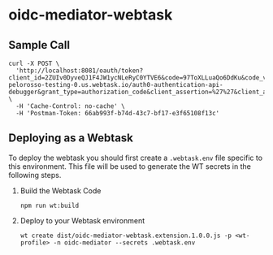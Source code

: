 # oidc-mediator-webtask

## Sample Call
```
curl -X POST \
  'http://localhost:8081/oauth/token?client_id=2ZUIv0DyveQJ1F4JW1ycNLeRyC0YTVE6&code=97ToXLLuaQo6DdKu&code_verifier=WZTynD8AYCqOlAzCZCmRvRea6bG5x39y4RJs73HGQ&redirect_uri=https://leandro-pelorosso-testing-0.us.webtask.io/auth0-authentication-api-debugger&grant_type=authorization_code&client_assertion=%27%27&client_assertion_type=%27%27' \
  -H 'Cache-Control: no-cache' \
  -H 'Postman-Token: 66ab993f-b74d-43c7-bf17-e3f65108f13c'
  ```

## Deploying as a Webtask
To deploy the webtask you should first create a `.webtask.env` file specific to
this environment.  This file will be used to generate the WT secrets in the
following steps.

1. Build the Webtask Code
    ```
    npm run wt:build
    ```
1. Deploy to your Webtask environment
    ```
    wt create dist/oidc-mediator-webtask.extension.1.0.0.js -p <wt-profile> -n oidc-mediator --secrets .webtask.env
    ```